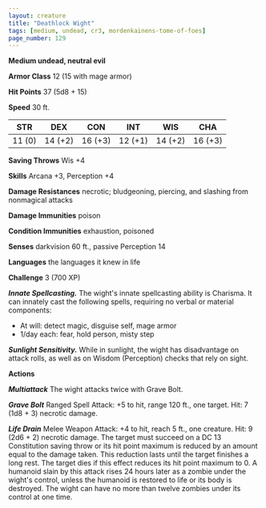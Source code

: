 ```yaml
---
layout: creature
title: "Deathlock Wight"
tags: [medium, undead, cr3, mordenkainens-tome-of-foes]
page_number: 129
---
```


**Medium undead, neutral evil**

**Armor Class** 12 (15 with mage armor)

**Hit Points** 37  (5d8 + 15)

**Speed** 30 ft.

|   STR   |   DEX   |   CON   |   INT   |   WIS   |   CHA   |
|:-------:|:-------:|:-------:|:-------:|:-------:|:-------:|
| 11 (0) | 14 (+2) | 16 (+3) | 12 (+1) | 14 (+2) | 16 (+3) |

**Saving Throws** Wis +4

**Skills** Arcana +3, Perception +4

**Damage Resistances** necrotic; bludgeoning, piercing, and slashing from nonmagical attacks

**Damage Immunities** poison

**Condition Immunities** exhaustion, poisoned

**Senses** darkvision 60 ft., passive Perception 14

**Languages** the languages it knew in life

**Challenge** 3 (700 XP)

***Innate Spellcasting.*** The wight's innate spellcasting ability is Charisma. It can innately cast the following spells, requiring no verbal or material components:
* At will: detect magic, disguise self, mage armor
* 1/day each: fear, hold person, misty step

***Sunlight Sensitivity.*** While in sunlight, the wight has disadvantage on attack rolls, as well as on Wisdom (Perception) checks that rely on sight.

**Actions**

***Multiattack*** The wight attacks twice with Grave Bolt.

***Grave Bolt*** Ranged Spell Attack: +5 to hit, range 120 ft., one target. Hit: 7 (1d8 + 3) necrotic damage.

***Life Drain*** Melee Weapon Attack: +4 to hit, reach 5 ft., one creature. Hit: 9 (2d6 + 2) necrotic damage. The target must succeed on a DC 13 Constitution saving throw or its hit point maximum is reduced by an amount equal to the damage taken. This reduction lasts until the target finishes a long rest. The target dies if this effect reduces its hit point maximum to 0.
A humanoid slain by this attack rises 24 hours later as a zombie under the wight's control, unless the humanoid is restored to life or its body is destroyed. The wight can have no more than twelve zombies under its control at one time.